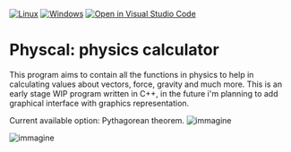[![Linux](https://svgshare.com/i/Zhy.svg)](https://svgshare.com/i/Zhy.svg)
[![Windows](https://svgshare.com/i/ZhY.svg)](https://svgshare.com/i/ZhY.svg)
[![Open in Visual Studio Code](https://open.vscode.dev/badges/open-in-vscode.svg)](https://open.vscode.dev/Naereen/badges)

# Physcal: physics calculator

This program aims to contain all the functions in physics to help in calculating values about vectors, force, gravity and much more.
This is an early stage WIP program written in C++, in the future i'm planning to add graphical interface with graphics representation.

Current available option: Pythagorean theorem.
![immagine](https://user-images.githubusercontent.com/30447649/137995026-d7857d1d-5e28-4943-835e-1707bb7290e5.png)

![immagine](https://user-images.githubusercontent.com/30447649/137997403-a2cd60a7-3134-40c7-8824-482d83daca48.png)


